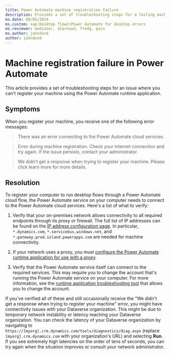 ```yaml
---
title: Power Automate machine registration failure
description: Provides a set of troubleshooting steps for a failing machine registration in Microsoft Power Automate.
ms.date: 08/05/2024
ms.custom: sap:Desktop flows\Power Automate for desktop errors
ms.reviewer: madiazor, alarnaud, fredg, guco
ms.author: johndund 
author: johndund
---
```

# Machine registration failure in Power Automate

This article provides a set of troubleshooting steps for an issue where you can't register your machine using the Power Automate runtime application.

## Symptoms

When you register your machine, you receive one of the following error messages:

> There was an error connecting to the Power Automate cloud services.

> Error during machine registration. Check your internet connection and try again. If the issue persists, contact your administrator.

> We didn't get a response when trying to register your machine. Please click learn more for more details.

## Resolution

To register your computer to run desktop flows through a Power Automate cloud flow, the Power Automate service on your computer needs to connect to the Power Automate cloud services. Here's a list of what to verify:

1. Verify that your on-premises network allows connectivity to all required endpoints through its proxy or firewall. The full list of IP addresses can be found on the [IP address configuration page](/power-automate/ip-address-configuration). In particular, `*.dynamics.com`, `*.servicebus.windows.net`, and `*.gateway.prod.island.powerapps.com` are needed for machine connectivity.

1. If your network uses a proxy, you must [configure the Power Automate runtime application for use with a proxy](https://support.microsoft.com/topic/power-automate-for-desktop-proxy-setup-8a79d690-1c02-416f-8af1-f057df5fe9b7).

1. Verify that the Power Automate service itself can connect to the required services. This may require you to change the account that's running the Power Automate service on your computer. For more information, see the [runtime application troubleshooting tool](/power-automate/desktop-flows/troubleshoot#change-the-on-premises-service-account) that allows you to change the account.

If you've verified all of these and still occasionally receive the "We didn't get a response when trying to register your machine" error, you might have connectivity issues with your Dataverse organization. This might be due to temporary network instability or latency reaching your Dataverse organization. You can check the latency of your Dataverse organization by navigating to `https://[myorg].crm.dynamics.com/tools/diagnostics/diag.aspx` (replace `[myorg].crm.dynamics.com` with your organization's URL) and selecting **Run**. If you see extremely high latencies on the order of tens of seconds, you can try again when the situation improves or consult your network administrator.
